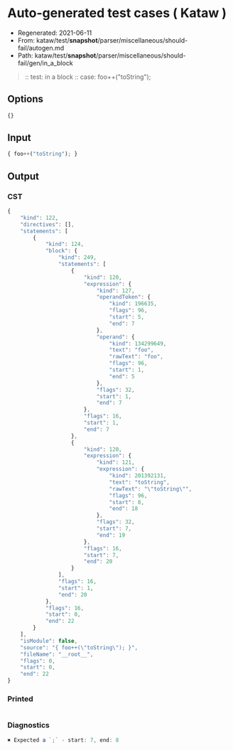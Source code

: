 # Auto-generated test cases ( Kataw )
- Regenerated: 2021-06-11
- From: kataw/test/__snapshot__/parser/miscellaneous/should-fail/autogen.md
- Path: kataw/test/__snapshot__/parser/miscellaneous/should-fail/gen/in_a_block
> :: test: in a block
> :: case: foo++("toString");
## Options

`````js
{}
`````
## Input

`````js
{ foo++("toString"); }
`````
## Output

### CST

```javascript
{
    "kind": 122,
    "directives": [],
    "statements": [
        {
            "kind": 124,
            "block": {
                "kind": 249,
                "statements": [
                    {
                        "kind": 120,
                        "expression": {
                            "kind": 127,
                            "operandToken": {
                                "kind": 196635,
                                "flags": 96,
                                "start": 5,
                                "end": 7
                            },
                            "operand": {
                                "kind": 134299649,
                                "text": "foo",
                                "rawText": "foo",
                                "flags": 96,
                                "start": 1,
                                "end": 5
                            },
                            "flags": 32,
                            "start": 1,
                            "end": 7
                        },
                        "flags": 16,
                        "start": 1,
                        "end": 7
                    },
                    {
                        "kind": 120,
                        "expression": {
                            "kind": 121,
                            "expression": {
                                "kind": 201392131,
                                "text": "toString",
                                "rawText": "\"toString\"",
                                "flags": 96,
                                "start": 8,
                                "end": 18
                            },
                            "flags": 32,
                            "start": 7,
                            "end": 19
                        },
                        "flags": 16,
                        "start": 7,
                        "end": 20
                    }
                ],
                "flags": 16,
                "start": 1,
                "end": 20
            },
            "flags": 16,
            "start": 0,
            "end": 22
        }
    ],
    "isModule": false,
    "source": "{ foo++(\"toString\"); }",
    "fileName": "__root__",
    "flags": 0,
    "start": 0,
    "end": 22
}
```

### Printed

```javascript

```

### Diagnostics

```javascript
✖ Expected a `;` - start: 7, end: 8

```

